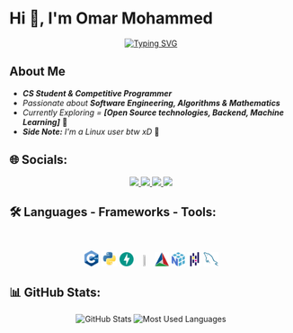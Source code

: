 <h1 align="left" style="animation: slideIn 1.5s ease-in-out;">Hi 👋, I'm Omar Mohammed</h1>

<p align="center">
	<a href="https://git.io/typing-svg"><img src="https://readme-typing-svg.herokuapp.com?font=Fira+Code&weight=900&size=22&pause=1000&color=ae37fd&center=true&vCenter=true&width=600&height=60&lines=Type+into+the+void+and+Compile+!;Code+Hard,+Debug+Harder." alt="Typing SVG" /></a>
</p>

<!-- <p align="center">
	<img src="https://github.com/user-attachments/assets/18ab1487-ea63-4f93-b03e-cbf0a0b55907" />
</p> --->

## About Me

- ***CS Student & Competitive Programmer***
- *Passionate about **Software Engineering, Algorithms & Mathematics***
- *Currently Exploring = **[Open Source technologies, Backend, Machine Learning]*** 🌟
- ***Side Note:** I'm a Linux user btw xD* 🐧



## 🌐 Socials:
<!-- <p align="center">
	<img src="" alt="OmarSenpai" />
</p> --->

<p align="center">
	<a href="https://x.com/OmarSenpai_20" > <img src="https://img.shields.io/badge/X-%23000000.svg?style=for-the-badge&logo=X&logoColor=white" > </a>
	<a href="mailto:Omar80747326@gmail.com" > <img src="https://img.shields.io/badge/Gmail-D14836?style=for-the-badge&logo=gmail&logoColor=white" > </a>
	<a href="https://codeforces.com/profile/Omar_Senpai" > <img src="https://img.shields.io/badge/Codeforces-%231F8ACB.svg?style=for-the-badge&logo=codeforces&logoColor=white" > </a>
	<a href="https://leetcode.com/u/Omar_Senpai" > <img src="https://img.shields.io/badge/LeetCode-313131?style=for-the-badge&logo=LeetCode&logoColor=#d16c06" > </a>
</p>


## 🛠️ Languages - Frameworks - Tools:
<br>

<p align="center">
	<img src="https://github.com/devicons/devicon/blob/v2.17.0/icons/cplusplus/cplusplus-original.svg" width=5.5%, height=5.5%>
	<img src="https://github.com/devicons/devicon/blob/v2.17.0/icons/python/python-original.svg" width=5.5%, height=5.5%>
	<img src="https://github.com/devicons/devicon/blob/v2.17.0/icons/fastapi/fastapi-original.svg" width=5%, height=5%>
	<img src="https://avatars.githubusercontent.com/u/110818415?v=4" width=6%, height=6%>
	<img src="https://github.com/devicons/devicon/blob/v2.17.0/icons/cmake/cmake-original.svg" width=5%, height=5%>
	<img src="https://github.com/devicons/devicon/blob/v2.17.0/icons/numpy/numpy-original.svg" width=5%, height=5%>
	<img src="https://github.com/devicons/devicon/blob/v2.17.0/icons/pandas/pandas-original.svg" width=5%, height=5%>
	<img src="https://github.com/devicons/devicon/blob/v2.17.0/icons/mysql/mysql-original.svg" width=5%, height=5%>
</p>


## 📊 GitHub Stats:
<p align="center" style="animation: fadeIn 2s ease-in-out;">
	<img src="https://github-readme-stats.vercel.app/api?username=OmarSenpai&show_icons=true&theme=swift&hide_border=false" height = "220px" alt="GitHub Stats" />
	<img src="https://github-readme-stats.vercel.app/api/top-langs/?username=OmarSenpai&layout=compact&theme=swift&langs_count=8&hide_border=false" height = "220px" alt="Most Used Languages" />
</div>

